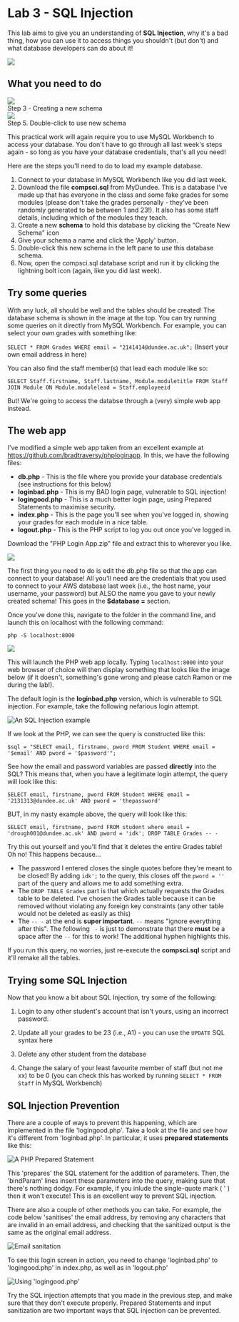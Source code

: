 # Lab 3 - SQL Injection 

This lab aims to give you an understanding of **SQL Injection**, why it's a bad thing, how you can use it to access things you shouldn't (but don't) and what database developers can do about it!

<img src="lab4/schema.PNG" class="aws">

## What you need to do

<div id="images">
<img src="lab4/lab3newschema.PNG" class="floaters2">
<div class="caption">Step 3 - Creating a new schema</div>
<img src="lab4/awsimg5.PNG" class="floaters2">
<div class="caption">Step 5. Double-click to use new schema</div>
</div>

This practical work will again require you to use MySQL Workbench to access your database. You don't have to go through all last week's steps again - so long as you have your database credentials, that's all you need!


Here are the steps you'll need to do to load my example database.
1. Connect to your database in MySQL Workbench like you did last week.
2. Download the file **compsci.sql** from MyDundee. This is a database I've made up that has everyone in the class and some fake grades for some modules (please don't take the grades personally - they've been randomly generated to be between 1 and 23!). It also has some staff details, including which of the modules they teach.
3. Create a new **schema** to hold this database by clicking the "Create New Schema" icon
4. Give your schema a name and click the 'Apply' button.
5. Double-click this new schema in the left pane to *use* this database schema.
6. Now, open the compsci.sql database script and run it by clicking the lightning bolt icon (again, like you did last week).


## Try some queries
With any luck, all should be well and the tables should be created! The database schema is shown in the image at the top. You can try running some queries on it directly from MySQL Workbench. For example, you can select your own grades with something like:

`SELECT * FROM Grades WHERE email = "2141414@dundee.ac.uk";` (Insert your own email address in here)

You can also find the staff member(s) that lead each module like so:

`SELECT Staff.firstname, Staff.lastname, Module.moduletitle FROM Staff JOIN Module ON Module.modulelead = Staff.employeeid`

But! We're going to access the databse through a (very) simple web app instead.

## The web app
I've modified a simple web app taken from an excellent example at https://github.com/bradtraversy/phploginapp. In this, we have the following files:

- **db.php** - This is the file where you provide your database credentials (see instructions for this below)
- **loginbad.php** - This is my BAD login page, vulnerable to SQL injection!
- **logingood.php** - This is a much better login page, using Prepared Statements to maximise security.
- **index.php** - This is the page you'll see when you've logged in, showing your grades for each module in a nice table.
- **logout.php** - This is the PHP script to log you out once you've logged in.

Download the "PHP Login App.zip" file and extract this to wherever you like. 

<img src="lab4/dbphp.PNG" class="floaterswide">

The first thing you need to do is edit the db.php file so that the app can connect to your database! All you'll need are the credentials that you used to connect to your AWS database last week (i.e., the host name, your username, your password) but ALSO the name you gave to your newly created schema! This goes in the **$database =** section.


Once you've done this, navigate to the folder in the command line, and launch this on localhost with the following command:

`php -S localhost:8000`

<img src="lab4/lab4prompt.PNG" class="floaterswide">

This will launch the PHP web app locally. Typing `localhost:8000` into your web browser of choice will then display something that looks like the image below (if it doesn't, something's gone wrong and please catch Ramon or me during the lab!).

The default login is the **loginbad.php** version, which is vulnerable to SQL injection. For example, take the following nefarious login attempt.

![An SQL Injection example](lab4/injectionexample.PNG)

If we look at the PHP, we can see the query is constructed like this:

`$sql = "SELECT email, firstname, pword FROM Student WHERE email = '$email' AND pword = '$password'";`

See how the email and password variables are passed **directly** into the SQL? This means that, when you have a legitimate login attempt, the query will look like this:

`SELECT email, firstname, pword FROM Student WHERE email = '2131313@dundee.ac.uk' AND pword = 'thepassword'`

BUT, in my nasty example above, the query will look like this:

`SELECT email, firstname, pword FROM student where email = 'drough001@dundee.ac.uk' AND pword = 'idk'; DROP TABLE Grades -- -`

Try this out yourself and you'll find that it deletes the entire Grades table! Oh no! This happens because...

- The password I entered closes the single quotes before they're meant to be closed! By adding `idk';` to the query, this closes off the `pword = ''` part of the query and allows me to add something extra.
- The `DROP TABLE Grades` part is that which actually requests the Grades table to be deleted. I've chosen the Grades table because it can be removed without violating any foreign key constraints (any other table would not be deleted as easily as this)
- The `-- -` at the end is **super important**. `--` means "ignore everything after this". The following ` -` is just to demonstrate that there **must** be a space after the `--` for this to work! The additional hyphen highlights this.

If you run this query, no worries, just re-execute the **compsci.sql** script and it'll remake all the tables. 

## Trying some SQL Injection
Now that you know a bit about SQL Injection, try some of the following:

1. Login to any other student's account that isn't yours, using an incorrect password.

2. Update all your grades to be 23 (i.e., A1) - you can use the `UPDATE` SQL syntax here

3. Delete any other student from the database

4. Change the salary of your least favourite member of staff (but not me xx) to be 0 (you can check this has worked by running `SELECT * FROM Staff` in MySQL Workbench)

## SQL Injection Prevention

There are a couple of ways to prevent this happening, which are implemented in the file 'logingood.php'. Take a look at the file and see how it's different from 'loginbad.php'. In particular, it uses **prepared statements** like this:

![A PHP Prepared Statement](lab4/prepared.PNG)

This 'prepares' the SQL statement for the addition of parameters. Then, the 'bindParam' lines insert these parameters into the query, making sure that there's nothing dodgy. For example, if you inlude the single-quote mark ( ' ) then it won't execute! This is an excellent way to prevent SQL injection.

There are also a couple of other methods you can take. For example, the code below 'sanitises' the email address, by removing any characters that are invalid in an email address, and checking that the sanitized output is the same as the original email address.

![Email sanitation](lab4/sanitized.PNG)

To see this login screen in action, you need to change 'loginbad.php' to 'logingood.php' in index.php, as well as in 'logout.php'

![Using 'logingood.php'](lab4/logingood.png)

Try the SQL injection attempts that you made in the previous step, and make sure that they don't execute properly. Prepared Statements and input sanitization are two important ways that SQL injection can be prevented.